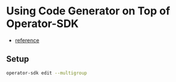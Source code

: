 # Using Code Generator on Top of Operator-SDK

- [reference](https://www.fatalerrors.org/a/writing-crd-by-mixing-kubeuilder-and-code-generator.html)

## Setup 

```bash
operator-sdk edit --multigroup
```